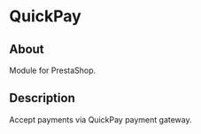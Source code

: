 # QuickPay

## About

Module for PrestaShop.

## Description

Accept payments via QuickPay payment gateway.
